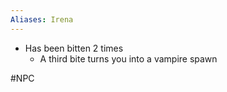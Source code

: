 ```yaml
---
Aliases: Irena
---
```


- Has been bitten 2 times
	- A third bite turns you into a vampire spawn

#NPC